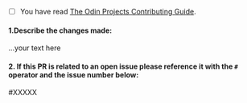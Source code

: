 <!--
Thanks for your interest in The Odin Project. In order to get PRs closed in a reasonable amount of time, we request that you include a baseline of information about the changes you are proposing. Please answer the following triage questions:
-->

 - [ ] You have read [The Odin Projects Contributing Guide](https://github.com/TheOdinProject/curriculum/blob/main/CONTRIBUTING.md).

#### 1.Describe the changes made:

...your text here

#### 2. If this PR is related to an open issue please reference it with the `#` operator and the issue number below:

#XXXXX
